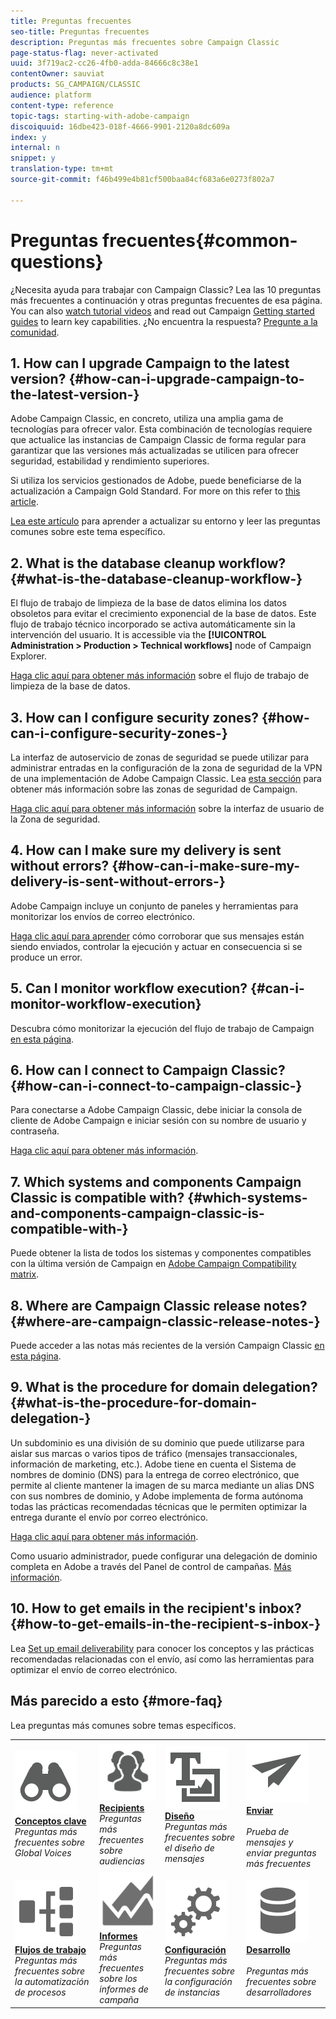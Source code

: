 ```yaml
---
title: Preguntas frecuentes
seo-title: Preguntas frecuentes
description: Preguntas más frecuentes sobre Campaign Classic
page-status-flag: never-activated
uuid: 3f719ac2-cc26-4fb0-adda-84666c8c38e1
contentOwner: sauviat
products: SG_CAMPAIGN/CLASSIC
audience: platform
content-type: reference
topic-tags: starting-with-adobe-campaign
discoiquuid: 16dbe423-018f-4666-9901-2120a8dc609a
index: y
internal: n
snippet: y
translation-type: tm+mt
source-git-commit: f46b499e4b81cf500baa84cf683a6e0273f802a7

---
```



# Preguntas frecuentes{#common-questions}

¿Necesita ayuda para trabajar con Campaign Classic? Lea las 10 preguntas más frecuentes a continuación y otras preguntas frecuentes de esa página. You can also [watch tutorial videos](https://docs.adobe.com/content/help/en/campaign-learn/campaign-classic-tutorials/overview.html) and read out Campaign [Getting started guides](../../platform/using/tutorials.md#step-by-step-guides) to learn key capabilities. ¿No encuentra la respuesta? [Pregunte a la comunidad](https://forums.adobe.com/community/experience-cloud/marketing-cloud/campaign).

## 1. How can I upgrade Campaign to the latest version? {#how-can-i-upgrade-campaign-to-the-latest-version-}

Adobe Campaign Classic, en concreto, utiliza una amplia gama de tecnologías para ofrecer valor. Esta combinación de tecnologías requiere que actualice las instancias de Campaign Classic de forma regular para garantizar que las versiones más actualizadas se utilicen para ofrecer seguridad, estabilidad y rendimiento superiores.

Si utiliza los servicios gestionados de Adobe, puede beneficiarse de la actualización a Campaign Gold Standard. For more on this refer to [this article](https://helpx.adobe.com/campaign/kb/gold-standard.html).

[Lea este artículo](https://helpx.adobe.com/campaign/kb/acc-build-upgrade.html) para aprender a actualizar su entorno y leer las preguntas [](https://helpx.adobe.com/campaign/kb/build-upgrade-faq.html) comunes sobre este tema específico.

## 2. What is the database cleanup workflow? {#what-is-the-database-cleanup-workflow-}

El flujo de trabajo de limpieza de la base de datos elimina los datos obsoletos para evitar el crecimiento exponencial de la base de datos. Este flujo de trabajo técnico incorporado se activa automáticamente sin la intervención del usuario. It is accessible via the **[!UICONTROL Administration > Production > Technical workflows]** node of Campaign Explorer.

[Haga clic aquí para obtener más información](../../production/using/database-cleanup-workflow.md) sobre el flujo de trabajo de limpieza de la base de datos.

## 3. How can I configure security zones? {#how-can-i-configure-security-zones-}

La interfaz de autoservicio de zonas de seguridad se puede utilizar para administrar entradas en la configuración de la zona de seguridad de la VPN de una implementación de Adobe Campaign Classic. Lea [esta sección](../../installation/using/configuring-campaign-server.md#defining-security-zones) para obtener más información sobre las zonas de seguridad de Campaign.

[Haga clic aquí para obtener más información](https://helpx.adobe.com/campaign/kb/configuring-security-zones-self-service.html) sobre la interfaz de usuario de la Zona de seguridad.

## 4. How can I make sure my delivery is sent without errors? {#how-can-i-make-sure-my-delivery-is-sent-without-errors-}

Adobe Campaign incluye un conjunto de paneles y herramientas para monitorizar los envíos de correo electrónico.

[Haga clic aquí para aprender](../../delivery/using/monitoring-a-delivery.md) cómo corroborar que sus mensajes están siendo enviados, controlar la ejecución y actuar en consecuencia si se produce un error.

## 5. Can I monitor workflow execution? {#can-i-monitor-workflow-execution}

Descubra cómo monitorizar la ejecución del flujo de trabajo de Campaign [en esta página](../../workflow/using/executing-a-workflow.md).

## 6. How can I connect to Campaign Classic? {#how-can-i-connect-to-campaign-classic-}

Para conectarse a Adobe Campaign Classic, debe iniciar la consola de cliente de Adobe Campaign e iniciar sesión con su nombre de usuario y contraseña.

[Haga clic aquí para obtener más información](../../platform/using/launching-adobe-campaign.md).

## 7. Which systems and components Campaign Classic is compatible with? {#which-systems-and-components-campaign-classic-is-compatible-with-}

Puede obtener la lista de todos los sistemas y componentes compatibles con la última versión de Campaign en [Adobe Campaign Compatibility matrix](https://helpx.adobe.com/campaign/kb/compatibility-matrix.html).

## 8. Where are Campaign Classic release notes? {#where-are-campaign-classic-release-notes-}

Puede acceder a las notas más recientes de la versión Campaign Classic [en esta página](https://docs.adobe.com/content/help/en/campaign-classic/using/release-notes/latest-release.html).

## 9. What is the procedure for domain delegation? {#what-is-the-procedure-for-domain-delegation-}

Un subdominio es una división de su dominio que puede utilizarse para aislar sus marcas o varios tipos de tráfico (mensajes transaccionales, información de marketing, etc.).
Adobe tiene en cuenta el Sistema de nombres de dominio (DNS) para la entrega de correo electrónico, que permite al cliente mantener la imagen de su marca mediante un alias DNS con sus nombres de dominio, y Adobe implementa de forma autónoma todas las prácticas recomendadas técnicas que le permiten optimizar la entrega durante el envío por correo electrónico.

[Haga clic aquí para obtener más información](https://helpx.adobe.com/campaign/kb/domain-name-delegation.html).

Como usuario administrador, puede configurar una delegación de dominio completa en Adobe a través del Panel de control de campañas. [Más información](https://docs.adobe.com/content/help/en/control-panel/using/subdomains-and-certificates/subdomains-branding.html).

## 10. How to get emails in the recipient&#39;s inbox? {#how-to-get-emails-in-the-recipient-s-inbox-}

Lea [Set up email deliverability](https://helpx.adobe.com/campaign/kb/acc-deliverability.html) para conocer los conceptos y las prácticas recomendadas relacionadas con el envío, así como las herramientas para optimizar el envío de correo electrónico.

## Más parecido a esto {#more-faq}

Lea preguntas más comunes sobre temas específicos.

<table>
<tr>
<td>
        <a href="../../platform/using/faq-key-concepts.md"><img alt="condiciones" src="assets/icon_start.png"/></a>
        <div><a href="../../platform/using/faq-key-concepts.md"><strong>Conceptos clave</strong></a></div>
        <em>Preguntas más frecuentes sobre Global Voices</em>
    </td>
    <td>
        <a href="../../platform/using/faq-audiences.md"><img alt="condiciones" src="assets/icon_audience.png"/></a>
        <div><a href="../../platform/using/faq-audiences.md"><strong>Recipients</strong></a></div>
        <em>Preguntas más frecuentes sobre audiencias</em>
    </td>
    <td>
        <a href="../../platform/using/faq-designing.md"><img alt="condiciones" src="assets/icon_content.png"/></a>
        <div><a href="../../platform/using/faq-designing.md"><strong>Diseño</strong></a></div>
        <em>Preguntas más frecuentes sobre el diseño de mensajes</em>
    </td>
    <td>
        <a href="../../platform/using/faq-messages.md"><img alt="condiciones" src="assets/icon_delivery.png"/></a>
        <div><a href="../../platform/using/faq-messages.md"><strong>Enviar</strong></a></div>
        <br/><em>Prueba de mensajes y enviar preguntas más frecuentes</em>
    </td>
</tr>
<tr>
    <td>
        <a href="../../platform/using/faq-workflows.md"><img alt="condiciones" src="assets/icon_process.png"/></a>
        <div><a href="../../platform/using/faq-workflows.md"><strong>Flujos de trabajo</strong></a></div>
        <em>Preguntas más frecuentes sobre la automatización de procesos</em>
    </td>
    <td>
        <a href="../../platform/using/faq-reporting.md"><img alt="condiciones" src="assets/icon_report.png"/></a>
        <div><a href="../../platform/using/faq-reporting.md"><strong>Informes</strong></a></div>
        <em>Preguntas más frecuentes sobre los informes de campaña</em>
    </td>
    <td>
        <a href="../../platform/using/faq-campaign-config.md"><img alt="condiciones" src="assets/icon_config.png"/></a>
        <div><a href="../../platform/using/faq-campaign-config.md"><strong>Configuración</strong></a></div>
        <em>Preguntas más frecuentes sobre la configuración de instancias</em>
    </td>
    <td>
        <a href="../../platform/using/faq-developers.md"><img alt="condiciones" src="assets/icon_server.png"/></a>
        <div><a href="../../platform/using/faq-developers.md"><strong>Desarrollo</strong></a></div>
        <br/><em>Preguntas más frecuentes sobre desarrolladores</em>
    </td>
    </tr></table>
